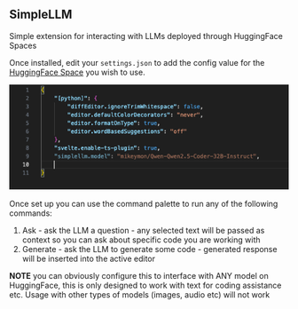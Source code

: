 ## SimpleLLM

Simple extension for interacting with LLMs deployed through HuggingFace Spaces

Once installed, edit your `settings.json` to add the config value for the [HuggingFace Space](https://huggingface.co/spaces) you wish to use. 

![settings.json](./resources/settings-json.png)

Once set up you can use the command palette to run any of the following commands:

1. Ask - ask the LLM a question - any selected text will be passed as context so you can ask about specific code you are working with
2. Generate - ask the LLM to generate some code - generated response will be inserted into the active editor

**NOTE** you can obviously configure this to interface with ANY model on HuggingFace, this is only designed to work with text for coding assistance etc. Usage with other types of models (images, audio etc) will not work


